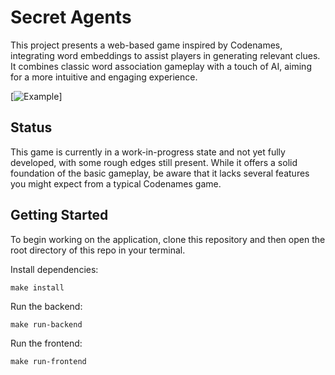 # Secret Agents

This project presents a web-based game inspired by Codenames, integrating word embeddings to assist players in generating relevant clues. It combines classic word association gameplay with a touch of AI, aiming for a more intuitive and engaging experience.

[![Example](images/example.gif)]

## Status

This game is currently in a work-in-progress state and not yet fully developed, with some rough edges still present. While it offers a solid foundation of the basic gameplay, be aware that it lacks several features you might expect from a typical Codenames game.

## Getting Started

To begin working on the application, clone this repository and then open the root directory of this repo in your terminal.

Install dependencies:

    make install

Run the backend:

    make run-backend

Run the frontend:

    make run-frontend

